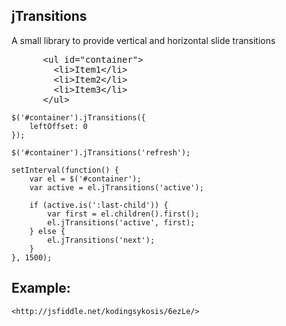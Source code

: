 jTransitions
--
A small library to provide vertical and horizontal slide transitions

<pre>
      &lt;ul id=&quot;container&quot;&gt;
        &lt;li&gt;Item1&lt;/li&gt;
        &lt;li&gt;Item2&lt;/li&gt;
        &lt;li&gt;Item3&lt;/li&gt;
      &lt;/ul&gt;
</pre>

    $('#container').jTransitions({
        leftOffset: 0
    });

    $('#container').jTransitions('refresh');

    setInterval(function() {
        var el = $('#container');
        var active = el.jTransitions('active');

        if (active.is(':last-child')) {
            var first = el.children().first();
            el.jTransitions('active', first);
        } else {
            el.jTransitions('next');
        }
    }, 1500);

Example:
--
    <http://jsfiddle.net/kodingsykosis/6ezLe/>
